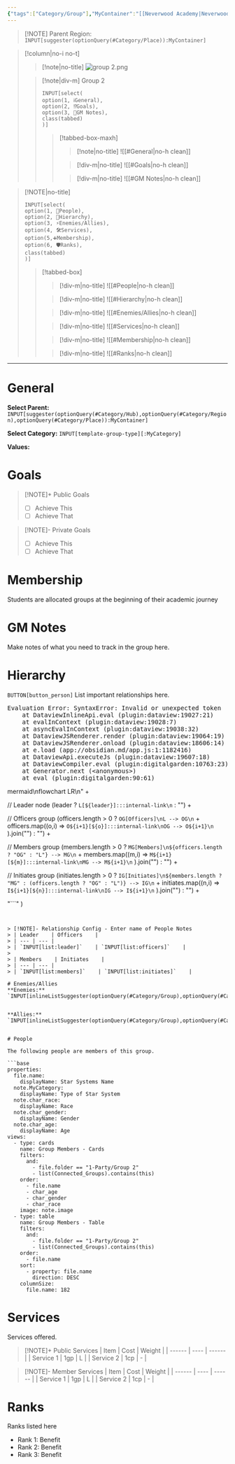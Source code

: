 ```yaml
---
{"tags":["Category/Group"],"MyContainer":"[[Neverwood Academy|Neverwood Academy]]","MyCategory":"Group Cup","image":"group 2.png","obsidianUIMode":"preview","leader":null,"officers":null,"members":null,"initiates":null,"faction":null,"primary_contact":null,"dg-publish":true,"dg-path":"Party/Group 2/Group 2.md","permalink":"/party/group-2/group-2/","dgPassFrontmatter":true,"updated":"2025-09-27T18:28:34.000+01:00"}
---
```










> [!NOTE] Parent Region: `INPUT[suggester(optionQuery(#Category/Place)):MyContainer]`

> [!column|no-i no-t]
>> [!note|no-title]
>> ![group 2.png](/img/user/z_Assets/character_art/Players/Group%202.png)
>
>> [!note|div-m] Group 2
>> ~~~
>> INPUT[select(
>> option(1, ℹ️General),
>> option(2, ⁉️Goals),
>> option(3, 📝GM Notes),
>> class(tabbed)
>> )]
>> ~~~
>>>[!tabbed-box-maxh]
>>> >[!note|no-title]
>>> > ![[#General|no-h clean]]
>>>
>>> > [!div-m|no-title]
>>> > ![[#Goals|no-h clean]]
>>> 
>>> > [!div-m|no-title]
>>> > ![[#GM Notes|no-h clean]]
>>> 



> [!NOTE|no-title]
> ~~~
> INPUT[select(
> option(1, 🔗People),
> option(2, 🔗Hierarchy),
> option(3, ⚡Enemies/Allies),
> option(4, 🛠️Services),
> option(5,➕Membership),
> option(6, 🛡️Ranks),
> class(tabbed)
> )]
> ~~~
> >[!tabbed-box]
> > >[!div-m|no-title]
> > > ![[#People|no-h clean]]
> > 
> > >[!div-m|no-title]
> > > ![[#Hierarchy|no-h clean]]
> >
> > > [!div-m|no-title]
> > > ![[#Enemies/Allies|no-h clean]]
> >
> > > [!div-m|no-title]
> > > ![[#Services|no-h clean]]
> > 
> > > [!div-m|no-title]
> > > ![[#Membership|no-h clean]]
> > 
> > > [!div-m|no-title]
> > > ![[#Ranks|no-h clean]]



---

# General

**Select Parent:** `INPUT[suggester(optionQuery(#Category/Hub),optionQuery(#Category/Region),optionQuery(#Category/Place)):MyContainer]`
 

**Select Category:** `INPUT[template-group-type][:MyCategory]`
 

**Values:** 
# Goals

> [!NOTE]+ Public Goals
> - [ ] Achieve This
> - [ ] Achieve That

> [!NOTE]- Private Goals
> - [ ] Achieve This
> - [ ] Achieve That

# Membership

Students are allocated groups at the beginning of their academic journey 

# GM Notes

Make notes of what you need to track in the group here. 

# Hierarchy

`BUTTON[button_person]` List important relationships here. 

<pre class="dataview dataview-error">Evaluation Error: SyntaxError: Invalid or unexpected token
    at DataviewInlineApi.eval (plugin:dataview:19027:21)
    at evalInContext (plugin:dataview:19028:7)
    at asyncEvalInContext (plugin:dataview:19038:32)
    at DataviewJSRenderer.render (plugin:dataview:19064:19)
    at DataviewJSRenderer.onload (plugin:dataview:18606:14)
    at e.load (app://obsidian.md/app.js:1:1182416)
    at DataviewApi.executeJs (plugin:dataview:19607:18)
    at DataviewCompiler.eval (plugin:digitalgarden:10763:23)
    at Generator.next (&lt;anonymous&gt;)
    at eval (plugin:digitalgarden:90:61)</pre>mermaid\nflowchart LR\n" +

  // Leader node
  (leader
    ? `L[${leader}]:::internal-link\n`
    : "") +

  // Officers group
  (officers.length > 0
    ? `OG[Officers]\nL --> OG\n` +
      officers.map((o,i) =>
        `O${i+1}[${o}]:::internal-link\nOG --> O${i+1}\n`
      ).join("")
    : "") +

  // Members group
  (members.length > 0
    ? `MG[Members]\n${officers.length ? "OG" : "L"} --> MG\n` +
      members.map((m,i) =>
        `M${i+1}[${m}]:::internal-link\nMG --> M${i+1}\n`
      ).join("")
    : "") +

  // Initiates group
  (initiates.length > 0
    ? `IG[Initiates]\n${members.length ? "MG" : (officers.length ? "OG" : "L")} --> IG\n` +
      initiates.map((n,i) =>
        `I${i+1}[${n}]:::internal-link\nIG --> I${i+1}\n`
      ).join("")
    : "") +

  "```"
)
```


> [!NOTE]- Relationship Config - Enter name of People Notes
> | Leader    | Officers    | 
> | --- | --- | 
> | `INPUT[list:leader]`    | `INPUT[list:officers]`    | 
> 
> | Members    | Initiates    | 
> | --- | --- | 
> | `INPUT[list:members]`    | `INPUT[list:initiates]`    |

# Enemies/Allies
**Enemies:** `INPUT[inlineListSuggester(optionQuery(#Category/Group),optionQuery(#Category/People)):MyEnemies]`
 

**Allies:** `INPUT[inlineListSuggester(optionQuery(#Category/Group),optionQuery(#Category/People)):MyAllies]`
 

# People

The following people are members of this group.  

```base
properties:
  file.name:
    displayName: Star Systems Name
  note.MyCategory:
    displayName: Type of Star System
  note.char_race:
    displayName: Race
  note.char_gender:
    displayName: Gender
  note.char_age:
    displayName: Age
views:
  - type: cards
    name: Group Members - Cards
    filters:
      and:
        - file.folder == "1-Party/Group 2"
        - list(Connected_Groups).contains(this)
    order:
      - file.name
      - char_age
      - char_gender
      - char_race
    image: note.image
  - type: table
    name: Group Members - Table
    filters:
      and:
        - file.folder == "1-Party/Group 2"
        - list(Connected_Groups).contains(this)
    order:
      - file.name
    sort:
      - property: file.name
        direction: DESC
    columnSize:
      file.name: 182

```


# Services

Services offered. 


> [!NOTE]+ Public Services
> | Item   | Cost | Weight |
> | ------ | ---- | ------ |
> | Service 1 | 1gp  | L      |
> | Service 2 | 1cp  | -      |

> [!NOTE]- Member Services
> | Item   | Cost | Weight |
> | ------ | ---- | ------ |
> | Service 1 | 1gp  | L      |
> | Service 2 | 1cp  | -      |

# Ranks

Ranks listed here

- Rank 1: Benefit
- Rank 2: Benefit
- Rank 3: Benefit
